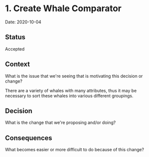 # 1. Create Whale Comparator

Date: 2020-10-04

## Status

Accepted

## Context

What is the issue that we're seeing that is motivating this decision or change?

There are a variety of whales with many attributes, thus it may be necessary to sort these whales into 
various different groupings.  

## Decision

What is the change that we're proposing and/or doing?

## Consequences

What becomes easier or more difficult to do because of this change?
